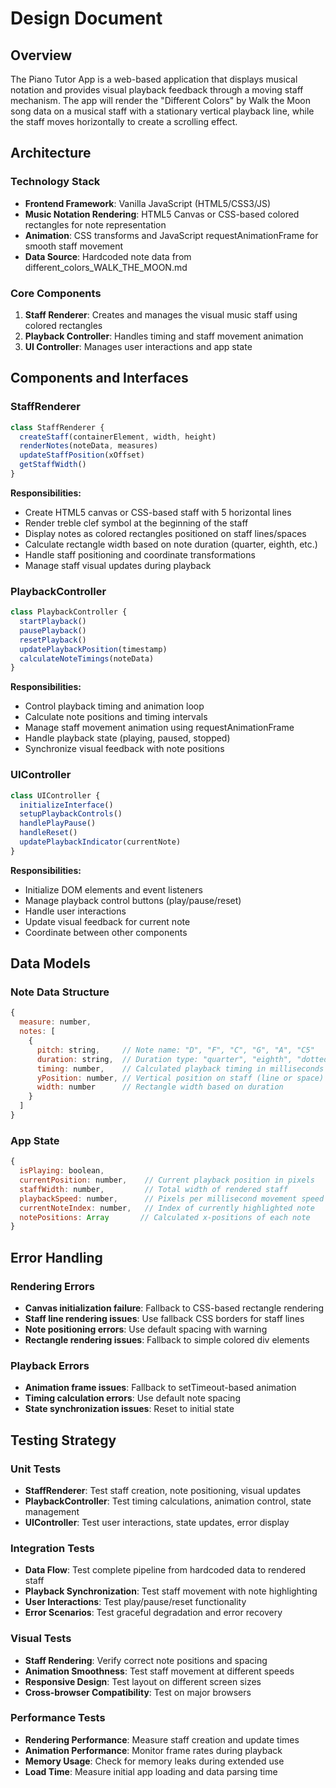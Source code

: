 # Design Document

## Overview

The Piano Tutor App is a web-based application that displays musical notation and provides visual playback feedback through a moving staff mechanism. The app will render the "Different Colors" by Walk the Moon song data on a musical staff with a stationary vertical playback line, while the staff moves horizontally to create a scrolling effect.

## Architecture

### Technology Stack
- **Frontend Framework**: Vanilla JavaScript (HTML5/CSS3/JS)
- **Music Notation Rendering**: HTML5 Canvas or CSS-based colored rectangles for note representation
- **Animation**: CSS transforms and JavaScript requestAnimationFrame for smooth staff movement
- **Data Source**: Hardcoded note data from different_colors_WALK_THE_MOON.md

### Core Components
1. **Staff Renderer**: Creates and manages the visual music staff using colored rectangles
2. **Playback Controller**: Handles timing and staff movement animation
3. **UI Controller**: Manages user interactions and app state

## Components and Interfaces

### StaffRenderer
```javascript
class StaffRenderer {
  createStaff(containerElement, width, height)
  renderNotes(noteData, measures)
  updateStaffPosition(xOffset)
  getStaffWidth()
}
```

**Responsibilities:**
- Create HTML5 canvas or CSS-based staff with 5 horizontal lines
- Render treble clef symbol at the beginning of the staff
- Display notes as colored rectangles positioned on staff lines/spaces
- Calculate rectangle width based on note duration (quarter, eighth, etc.)
- Handle staff positioning and coordinate transformations
- Manage staff visual updates during playback

### PlaybackController
```javascript
class PlaybackController {
  startPlayback()
  pausePlayback()
  resetPlayback()
  updatePlaybackPosition(timestamp)
  calculateNoteTimings(noteData)
}
```

**Responsibilities:**
- Control playback timing and animation loop
- Calculate note positions and timing intervals
- Manage staff movement animation using requestAnimationFrame
- Handle playback state (playing, paused, stopped)
- Synchronize visual feedback with note positions

### UIController
```javascript
class UIController {
  initializeInterface()
  setupPlaybackControls()
  handlePlayPause()
  handleReset()
  updatePlaybackIndicator(currentNote)
}
```

**Responsibilities:**
- Initialize DOM elements and event listeners
- Manage playback control buttons (play/pause/reset)
- Handle user interactions
- Update visual feedback for current note
- Coordinate between other components

## Data Models

### Note Data Structure
```javascript
{
  measure: number,
  notes: [
    {
      pitch: string,     // Note name: "D", "F", "C", "G", "A", "C5"
      duration: string,  // Duration type: "quarter", "eighth", "dotted quarter", "half"
      timing: number,    // Calculated playback timing in milliseconds
      yPosition: number, // Vertical position on staff (line or space)
      width: number      // Rectangle width based on duration
    }
  ]
}
```

### App State
```javascript
{
  isPlaying: boolean,
  currentPosition: number,    // Current playback position in pixels
  staffWidth: number,         // Total width of rendered staff
  playbackSpeed: number,      // Pixels per millisecond movement speed
  currentNoteIndex: number,   // Index of currently highlighted note
  notePositions: Array       // Calculated x-positions of each note
}
```

## Error Handling

### Rendering Errors
- **Canvas initialization failure**: Fallback to CSS-based rectangle rendering
- **Staff line rendering issues**: Use fallback CSS borders for staff lines
- **Note positioning errors**: Use default spacing with warning
- **Rectangle rendering issues**: Fallback to simple colored div elements

### Playback Errors
- **Animation frame issues**: Fallback to setTimeout-based animation
- **Timing calculation errors**: Use default note spacing
- **State synchronization issues**: Reset to initial state

## Testing Strategy

### Unit Tests
- **StaffRenderer**: Test staff creation, note positioning, visual updates
- **PlaybackController**: Test timing calculations, animation control, state management
- **UIController**: Test user interactions, state updates, error display

### Integration Tests
- **Data Flow**: Test complete pipeline from hardcoded data to rendered staff
- **Playback Synchronization**: Test staff movement with note highlighting
- **User Interactions**: Test play/pause/reset functionality
- **Error Scenarios**: Test graceful degradation and error recovery

### Visual Tests
- **Staff Rendering**: Verify correct note positions and spacing
- **Animation Smoothness**: Test staff movement at different speeds
- **Responsive Design**: Test layout on different screen sizes
- **Cross-browser Compatibility**: Test on major browsers

### Performance Tests
- **Rendering Performance**: Measure staff creation and update times
- **Animation Performance**: Monitor frame rates during playback
- **Memory Usage**: Check for memory leaks during extended use
- **Load Time**: Measure initial app loading and data parsing time